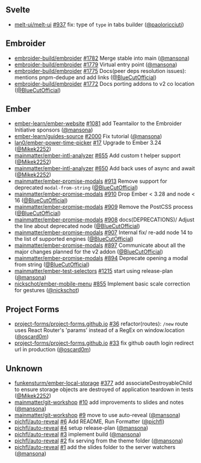 ## Svelte

- [melt-ui/melt-ui] [#937](https://github.com/melt-ui/melt-ui/pull/937) fix:
  type of `type` in tabs builder ([@paoloricciuti])

## Embroider

- [embroider-build/embroider]
  [#1782](https://github.com/embroider-build/embroider/pull/1782) Merge stable
  into main ([@mansona])
- [embroider-build/embroider]
  [#1779](https://github.com/embroider-build/embroider/pull/1779) Virtual entry
  point ([@mansona])
- [embroider-build/embroider]
  [#1775](https://github.com/embroider-build/embroider/pull/1775) Docs(peer deps
  resolution issues): mentions pnpm-dedupe and add links ([@BlueCutOfficial])
- [embroider-build/embroider]
  [#1772](https://github.com/embroider-build/embroider/pull/1772) Docs porting
  addons to v2 co location ([@BlueCutOfficial])

## Ember

- [ember-learn/ember-website]
  [#1081](https://github.com/ember-learn/ember-website/pull/1081) add Teamtailor
  to the Embroider Initiative sponsors ([@mansona])
- [ember-learn/guides-source]
  [#2000](https://github.com/ember-learn/guides-source/pull/2000) Fix tutorial
  ([@mansona])
- [lan0/ember-power-time-picker]
  [#17](https://github.com/lan0/ember-power-time-picker/pull/17) Upgrade to
  Ember 3.24 ([@Mikek2252])
- [mainmatter/ember-intl-analyzer]
  [#655](https://github.com/mainmatter/ember-intl-analyzer/pull/655) Add custom
  t helper support ([@Mikek2252])
- [mainmatter/ember-intl-analyzer]
  [#650](https://github.com/mainmatter/ember-intl-analyzer/pull/650) Add back
  uses of async and await ([@Mikek2252])
- [mainmatter/ember-promise-modals]
  [#913](https://github.com/mainmatter/ember-promise-modals/pull/913) Remove
  support for deprecated `modal-from-string` ([@BlueCutOfficial])
- [mainmatter/ember-promise-modals]
  [#910](https://github.com/mainmatter/ember-promise-modals/pull/910) Drop Ember
  < 3.28 and node < 16 ([@BlueCutOfficial])
- [mainmatter/ember-promise-modals]
  [#909](https://github.com/mainmatter/ember-promise-modals/pull/909) Remove the
  PostCSS process ([@BlueCutOfficial])
- [mainmatter/ember-promise-modals]
  [#908](https://github.com/mainmatter/ember-promise-modals/pull/908)
  docs(DEPRECATIONS)/ Adjust the line about deprecated node ([@BlueCutOfficial])
- [mainmatter/ember-promise-modals]
  [#907](https://github.com/mainmatter/ember-promise-modals/pull/907) Internal
  fix/ re-add node 14 to the list of supported engines ([@BlueCutOfficial])
- [mainmatter/ember-promise-modals]
  [#897](https://github.com/mainmatter/ember-promise-modals/pull/897)
  Communicate about all the major changes planned for the v2 addon
  ([@BlueCutOfficial])
- [mainmatter/ember-promise-modals]
  [#894](https://github.com/mainmatter/ember-promise-modals/pull/894) Deprecate
  opening a modal from string ([@BlueCutOfficial])
- [mainmatter/ember-test-selectors]
  [#1215](https://github.com/mainmatter/ember-test-selectors/pull/1215) start
  using release-plan ([@mansona])
- [nickschot/ember-mobile-menu]
  [#855](https://github.com/nickschot/ember-mobile-menu/pull/855) Implement
  basic scale correction for gestures ([@nickschot])

## Project Forms

- [project-forms/project-forms.github.io]
  [#36](https://github.com/project-forms/project-forms.github.io/pull/36)
  refactor(routes): `/new` route uses React Router's 'params' instead of a RegEx
  on window.location ([@oscard0m])
- [project-forms/project-forms.github.io]
  [#33](https://github.com/project-forms/project-forms.github.io/pull/33) fix
  github oauth login redirect url in production ([@oscard0m])

## Unknown

- [funkensturm/ember-local-storage]
  [#377](https://github.com/funkensturm/ember-local-storage/pull/377) add
  associateDestroyableChild to ensure storage objects are destroyed of
  application teardown in tests ([@Mikek2252])
- [mainmatter/git-workshop]
  [#10](https://github.com/mainmatter/git-workshop/pull/10) add improvements to
  slides and notes ([@mansona])
- [mainmatter/git-workshop]
  [#9](https://github.com/mainmatter/git-workshop/pull/9) move to use
  auto-reveal ([@mansona])
- [pichfl/auto-reveal] [#6](https://github.com/pichfl/auto-reveal/pull/6) Add
  README, Run Formatter ([@pichfl])
- [pichfl/auto-reveal] [#4](https://github.com/pichfl/auto-reveal/pull/4) setup
  release-plan ([@mansona])
- [pichfl/auto-reveal] [#3](https://github.com/pichfl/auto-reveal/pull/3)
  implement build ([@mansona])
- [pichfl/auto-reveal] [#2](https://github.com/pichfl/auto-reveal/pull/2) fix
  serving from the theme folder ([@mansona])
- [pichfl/auto-reveal] [#1](https://github.com/pichfl/auto-reveal/pull/1) add
  the slides folder to the server watchers ([@mansona])

[@BlueCutOfficial]: https://github.com/BlueCutOfficial
[@Mikek2252]: https://github.com/Mikek2252
[@mansona]: https://github.com/mansona
[@nickschot]: https://github.com/nickschot
[@oscard0m]: https://github.com/oscard0m
[@paoloricciuti]: https://github.com/paoloricciuti
[@pichfl]: https://github.com/pichfl
[ember-learn/ember-website]: https://github.com/ember-learn/ember-website
[ember-learn/guides-source]: https://github.com/ember-learn/guides-source
[embroider-build/embroider]: https://github.com/embroider-build/embroider
[funkensturm/ember-local-storage]:
  https://github.com/funkensturm/ember-local-storage
[lan0/ember-power-time-picker]: https://github.com/lan0/ember-power-time-picker
[mainmatter/ember-intl-analyzer]:
  https://github.com/mainmatter/ember-intl-analyzer
[mainmatter/ember-promise-modals]:
  https://github.com/mainmatter/ember-promise-modals
[mainmatter/ember-test-selectors]:
  https://github.com/mainmatter/ember-test-selectors
[mainmatter/git-workshop]: https://github.com/mainmatter/git-workshop
[melt-ui/melt-ui]: https://github.com/melt-ui/melt-ui
[nickschot/ember-mobile-menu]: https://github.com/nickschot/ember-mobile-menu
[pichfl/auto-reveal]: https://github.com/pichfl/auto-reveal
[project-forms/project-forms.github.io]:
  https://github.com/project-forms/project-forms.github.io
